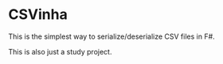# CSVinha

This is the simplest way to serialize/deserialize CSV files in F#.

This is also just a study project.
